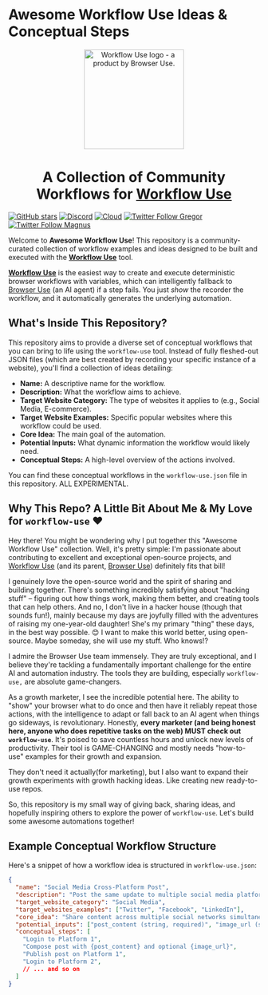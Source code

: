 # Awesome Workflow Use Ideas & Conceptual Steps

<p align="center">
  <img alt="Workflow Use logo - a product by Browser Use." src="https://raw.githubusercontent.com/browser-use/workflow-use/main/static/workflow-use.png" width="200">
</p>

<h1 align="center">A Collection of Community Workflows for <a href="https://github.com/browser-use/workflow-use">Workflow Use</a></h1>

[![GitHub stars](https://img.shields.io/github/stars/browser-use/workflow-use?style=social)](https://github.com/browser-use/workflow-use/stargazers)
[![Discord](https://img.shields.io/discord/1303749220842340412?color=7289DA&label=Discord&logo=discord&logoColor=white)](https://link.browser-use.com/discord)
[![Cloud](https://img.shields.io/badge/Cloud-☁️-blue)](https://cloud.browser-use.com)
[![Twitter Follow Gregor](https://img.shields.io/twitter/follow/Gregor?style=social)](https://x.com/gregpr07)
[![Twitter Follow Magnus](https://img.shields.io/twitter/follow/Magnus?style=social)](https://x.com/mamagnus00)

Welcome to **Awesome Workflow Use**! This repository is a community-curated collection of workflow examples and ideas designed to be built and executed with the [**Workflow Use**](https://github.com/browser-use/workflow-use) tool.

[**Workflow Use**](https://github.com/browser-use/workflow-use) is the easiest way to create and execute deterministic browser workflows with variables, which can intelligently fallback to [Browser Use](https://github.com/browser-use/browser-use) (an AI agent) if a step fails. You just _show_ the recorder the workflow, and it automatically generates the underlying automation.

## What's Inside This Repository?

This repository aims to provide a diverse set of conceptual workflows that you can bring to life using the `workflow-use` tool. Instead of fully fleshed-out JSON files (which are best created by recording your specific instance of a website), you'll find a collection of ideas detailing:

* **Name:** A descriptive name for the workflow.
* **Description:** What the workflow aims to achieve.
* **Target Website Category:** The type of websites it applies to (e.g., Social Media, E-commerce).
* **Target Website Examples:** Specific popular websites where this workflow could be used.
* **Core Idea:** The main goal of the automation.
* **Potential Inputs:** What dynamic information the workflow would likely need.
* **Conceptual Steps:** A high-level overview of the actions involved.

You can find these conceptual workflows in the `workflow-use.json` file in this repository. ALL EXPERIMENTAL.

## Why This Repo? A Little Bit About Me & My Love for `workflow-use` ❤️

Hey there! You might be wondering why I put together this "Awesome Workflow Use" collection. Well, it's pretty simple: I'm passionate about contributing to excellent and exceptional open-source projects, and [Workflow Use](https://github.com/browser-use/workflow-use) (and its parent, [Browser Use](https://github.com/browser-use/browser-use)) definitely fits that bill!

I genuinely love the open-source world and the spirit of sharing and building together. There's something incredibly satisfying about "hacking stuff" – figuring out how things work, making them better, and creating tools that can help others. And no, I don't live in a hacker house (though that sounds fun!), mainly because my days are joyfully filled with the adventures of raising my one-year-old daughter! She's my primary "thing" these days, in the best way possible. 😊 I want to make this world better, using open-source. Maybe someday, she will use my stuff. Who knows!?

I admire the Browser Use team immensely. They are truly exceptional, and I believe they're tackling a fundamentally important challenge for the entire AI and automation industry. The tools they are building, especially `workflow-use,` are absolute game-changers.

As a growth marketer, I see the incredible potential here. The ability to "show" your browser what to do once and then have it reliably repeat those actions, with the intelligence to adapt or fall back to an AI agent when things go sideways, is revolutionary. Honestly, **every marketer (and being honest here, anyone who does repetitive tasks on the web) MUST check out `workflow-use`**. It's poised to save countless hours and unlock new levels of productivity. Their tool is GAME-CHANGING and mostly needs "how-to-use" examples for their growth and expansion. 

They don't need it actually(for marketing), but I also want to expand their growth experiments with growth hacking ideas. Like creating new ready-to-use repos.  

So, this repository is my small way of giving back, sharing ideas, and hopefully inspiring others to explore the power of `workflow-use`. Let's build some awesome automations together!

## Example Conceptual Workflow Structure

Here's a snippet of how a workflow idea is structured in `workflow-use.json`:

```json
{
  "name": "Social Media Cross-Platform Post",
  "description": "Post the same update to multiple social media platforms.",
  "target_website_category": "Social Media",
  "target_websites_examples": ["Twitter", "Facebook", "LinkedIn"],
  "core_idea": "Share content across multiple social networks simultaneously.",
  "potential_inputs": ["post_content (string, required)", "image_url (string, optional)"],
  "conceptual_steps": [
    "Login to Platform 1",
    "Compose post with {post_content} and optional {image_url}",
    "Publish post on Platform 1",
    "Login to Platform 2",
    // ... and so on
  ]
}
